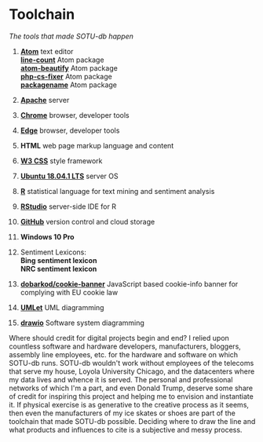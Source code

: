 # Toolchain
*The tools that made SOTU-db happen*

1. **[Atom](https://atom.io/)** text editor
<br> **[line-count](https://atom.io/packages/line-count)** Atom package
<br> **[atom-beautify](https://atom.io/packages/atom-beautify)** Atom package
<br> **[php-cs-fixer](https://atom.io/packages/php-cs-fixer)** Atom package
<br> **[packagename](packURL)** Atom package

2. **[Apache](https://httpd.apache.org/)** server
3. **[Chrome](https://www.google.com/chrome/)** browser, developer tools
4. **[Edge](https://www.microsoft.com/en-us/windows/microsoft-edge)** browser, developer tools
5. **HTML** web page markup language and content
6. **[W3 CSS](https://www.w3schools.com/w3css/)** style framework
7. **[Ubuntu 18.04.1 LTS](http://releases.ubuntu.com/18.04.1/)** server OS
8. **[R](https://www.r-project.org/)** statistical language for text mining and sentiment analysis
9. **[RStudio](https://www.rstudio.com/products/rstudio/download-server/)** server-side IDE for R
10. **[GitHub](https://github.com/tymonaghan/sotu-db)** version control and cloud storage
11. **Windows 10 Pro**
12. Sentiment Lexicons:
<br>  **Bing sentiment lexicon**
<br> **NRC sentiment lexicon**
13. **[dobarkod/cookie-banner](https://github.com/dobarkod/cookie-banner)** JavaScript based cookie-info banner for complying with EU cookie law
14. **[UMLet](https://www.umlet.com/)** UML diagramming
15. **[drawio](https://draw.io/)** Software system diagramming

Where should credit for digital projects begin and end? I relied upon countless software and hardware developers, manufacturers, bloggers, assembly line employees, etc. for the hardware and software on which SOTU-db runs. SOTU-db wouldn't work without employees of the telecoms that serve my house, Loyola University Chicago, and the datacenters where my data lives and whence it is served. The personal and professional networks of which I'm a part, and even Donald Trump, deserve some share of credit for inspiring this project and helping me to envision and instantiate it. If physical exercise is as generative to the creative process as it seems, then even the manufacturers of my ice skates or shoes are part of the toolchain that made SOTU-db possible. Deciding where to draw the line and what products and influences to cite is a subjective and messy process.
